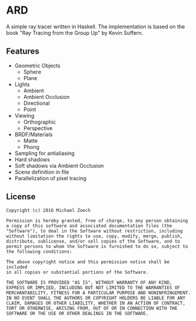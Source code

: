 # ARD

A simple ray tracer written in Haskell.
The implementation is based on the book "Ray Tracing from the Group Up" by Kevin Suffern.

## Features

* Geometric Objects
  * Sphere
  * Plane
* Lights
  * Ambient
  * Ambient Occlusion
  * Directional
  * Point
* Viewing
  * Orthographic
  * Perspective
* BRDF/Materials
  * Matte
  * Phong
* Sampling for antialiasing
* Hard shadows
* Soft shadows via Ambient Occlusion
* Scene definition in file
* Parallelization of pixel tracing

## License

    Copyright (c) 2016 Michael Zoech

    Permission is hereby granted, free of charge, to any person obtaining
    a copy of this software and associated documentation files (the
    "Software"), to deal in the Software without restriction, including
    without limitation the rights to use, copy, modify, merge, publish,
    distribute, sublicense, and/or sell copies of the Software, and to
    permit persons to whom the Software is furnished to do so, subject to
    the following conditions:

    The above copyright notice and this permission notice shall be included
    in all copies or substantial portions of the Software.

    THE SOFTWARE IS PROVIDED "AS IS", WITHOUT WARRANTY OF ANY KIND,
    EXPRESS OR IMPLIED, INCLUDING BUT NOT LIMITED TO THE WARRANTIES OF
    MERCHANTABILITY, FITNESS FOR A PARTICULAR PURPOSE AND NONINFRINGEMENT.
    IN NO EVENT SHALL THE AUTHORS OR COPYRIGHT HOLDERS BE LIABLE FOR ANY
    CLAIM, DAMAGES OR OTHER LIABILITY, WHETHER IN AN ACTION OF CONTRACT,
    TORT OR OTHERWISE, ARISING FROM, OUT OF OR IN CONNECTION WITH THE
    SOFTWARE OR THE USE OR OTHER DEALINGS IN THE SOFTWARE.


